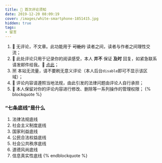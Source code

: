 ```yaml
---
title: 📢 首次评论须知
date: 2019-12-20 08:09:19
cover: /images/white-smartphone-1851415.jpg
hidden: true
tags:
- 留言
---
```

1.  📢 无评论，不文章。此功能用于 ~~可能的~~ 读者之间，读者与作者之间理性交流；
2.  📮 此处评论只用于记录你的阅读感受，本人 **并不** 保证 **及时** 回复，如紧急联系请发邮件给我。📧 [点此](mailto:imsantu.ma@gmail.com)；
3.  🈲 本站无流量，请不要刷无意义评论（本人后台`disable`即可不显示该区域）；
4.  🤔 评论内容请遵照当地法规，由此引发的法律问题由评论人自行承担；
5.  🤠 本人保留对你的评论内容进行修改、删除等一系列操作的管理权限；
{% blockquote %}
### “七条底线”是什么
1. 法律法规底线
2. 社会主义制度底线
3. 国家利益底线
4. 公民合法权益底线
5. 社会公共秩序底线
6. 道德风尚底线
7. 信息真实性底线
{% endblockquote %}